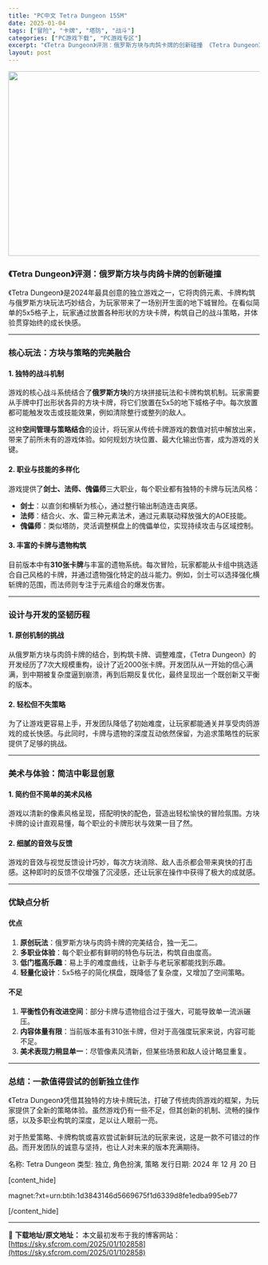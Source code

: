 ```yaml
---
title: "PC中文 Tetra Dungeon 155M"
date: 2025-01-04
tags: ["冒险", "卡牌", "塔防", "战斗"]
categories: ["PC游戏下载", "PC游戏专区"]
excerpt: "《Tetra Dungeon》评测：俄罗斯方块与肉鸽卡牌的创新碰撞 《Tetra Dungeon》是2024年最具创意的独立游戏之一，它将肉鸽元素、卡牌构筑与俄罗斯方块玩法巧妙结合，为玩家带来了一场别开生面的地下城冒险。在看似简单的5x5格子上，玩家通过放置各种形状的方块卡牌，构筑自己的战斗策略，并&hellip;"
layout: post
---
```


<img class="aligncenter size-full wp-image-102859" src="https://sky.sfcrom.com/wp-content/uploads/2025/01/2025010402413165.webp" alt="" width="660" height="370" />
<h3><strong>《Tetra Dungeon》评测：俄罗斯方块与肉鸽卡牌的创新碰撞</strong></h3>
《Tetra Dungeon》是2024年最具创意的独立游戏之一，它将肉鸽元素、卡牌构筑与俄罗斯方块玩法巧妙结合，为玩家带来了一场别开生面的地下城冒险。在看似简单的5x5格子上，玩家通过放置各种形状的方块卡牌，构筑自己的战斗策略，并体验贯穿始终的成长快感。

<hr />

<h3><strong>核心玩法：方块与策略的完美融合</strong></h3>
<h4><strong>1. 独特的战斗机制</strong></h4>
游戏的核心战斗系统结合了<strong>俄罗斯方块</strong>的方块拼接玩法和卡牌构筑机制。玩家需要从手牌中打出形状各异的方块卡牌，将它们放置在5x5的地下城格子中。每次放置都可能触发攻击或技能效果，例如清除整行或整列的敌人。

这种<strong>空间管理与策略结合</strong>的设计，将玩家从传统卡牌游戏的数值对抗中解放出来，带来了前所未有的游戏体验。如何规划方块位置、最大化输出伤害，成为游戏的关键。
<h4><strong>2. 职业与技能的多样化</strong></h4>
游戏提供了<strong>剑士、法师、傀儡师</strong>三大职业，每个职业都有独特的卡牌与玩法风格：
<ul>
 	<li><strong>剑士</strong>：以直剑和横斩为核心，通过整行输出制造连击爽感。</li>
 	<li><strong>法师</strong>：结合火、水、雷三种元素法术，通过元素联动释放强大的AOE技能。</li>
 	<li><strong>傀儡师</strong>：类似塔防，灵活调整棋盘上的傀儡单位，实现持续攻击与区域控制。</li>
</ul>
<h4><strong>3. 丰富的卡牌与遗物构筑</strong></h4>
目前版本中有<strong>310张卡牌</strong>与丰富的遗物系统。每次冒险，玩家都能从卡组中挑选适合自己风格的卡牌，并通过遗物强化特定的战斗能力。例如，剑士可以选择强化横斩牌的范围，而法师则专注于元素组合的爆发伤害。

<hr />

<h3><strong>设计与开发的坚韧历程</strong></h3>
<h4><strong>1. 原创机制的挑战</strong></h4>
从俄罗斯方块与肉鸽卡牌的结合，到构筑卡牌、调整难度，《Tetra Dungeon》的开发经历了7次大规模重构，设计了近2000张卡牌。开发团队从一开始的信心满满，到中期被复杂度逼到崩溃，再到后期反复优化，最终呈现出一个既创新又平衡的版本。
<h4><strong>2. 轻松但不失策略</strong></h4>
为了让游戏更容易上手，开发团队降低了初始难度，让玩家都能通关并享受肉鸽游戏的成长快感。与此同时，卡牌与遗物的深度互动依然保留，为追求策略性的玩家提供了足够的挑战。

<hr />

<h3><strong>美术与体验：简洁中彰显创意</strong></h3>
<h4><strong>1. 简约但不简单的美术风格</strong></h4>
游戏以清新的像素风格呈现，搭配明快的配色，营造出轻松愉快的冒险氛围。方块卡牌的设计直观易懂，每个职业的卡牌形状与效果一目了然。
<h4><strong>2. 细腻的音效与反馈</strong></h4>
游戏的音效与视觉反馈设计巧妙，每次方块消除、敌人击杀都会带来爽快的打击感。这种即时的反馈不仅增强了沉浸感，还让玩家在操作中获得了极大的成就感。

<hr />

<h3><strong>优缺点分析</strong></h3>
<h4><strong>优点</strong></h4>
<ol>
 	<li><strong>原创玩法</strong>：俄罗斯方块与肉鸽卡牌的完美结合，独一无二。</li>
 	<li><strong>多职业体验</strong>：每个职业都有鲜明的特色与玩法，构筑自由度高。</li>
 	<li><strong>低门槛高乐趣</strong>：易上手的难度曲线，让新手与老玩家都能找到乐趣。</li>
 	<li><strong>轻量化设计</strong>：5x5格子的简化棋盘，既降低了复杂度，又增加了空间策略。</li>
</ol>
<h4><strong>不足</strong></h4>
<ol>
 	<li><strong>平衡性仍有改进空间</strong>：部分卡牌与遗物组合过于强大，可能导致单一流派碾压。</li>
 	<li><strong>内容体量有限</strong>：当前版本虽有310张卡牌，但对于高强度玩家来说，内容可能不足。</li>
 	<li><strong>美术表现力稍显单一</strong>：尽管像素风清新，但某些场景和敌人设计略显重复。</li>
</ol>

<hr />

<h3><strong>总结：一款值得尝试的创新独立佳作</strong></h3>
《Tetra Dungeon》凭借其独特的方块卡牌玩法，打破了传统肉鸽游戏的框架，为玩家提供了全新的策略体验。虽然游戏仍有一些不足，但其创新的机制、流畅的操作感，以及多职业构筑的深度，足以让人眼前一亮。

对于热爱策略、卡牌构筑或喜欢尝试新鲜玩法的玩家来说，这是一款不可错过的作品。而开发团队的诚意与坚持，也让人对未来的版本充满期待。

名称: Tetra Dungeon
类型: 独立, 角色扮演, 策略
发行日期: 2024 年 12 月 20 日

[content_hide]

magnet:?xt=urn:btih:1d3843146d5669675f1d6339d8fe1edba995eb77

[/content_hide]

---
📖 **下载地址/原文地址：** 本文最初发布于我的博客网站：[https://sky.sfcrom.com/2025/01/102858](https://sky.sfcrom.com/2025/01/102858)
